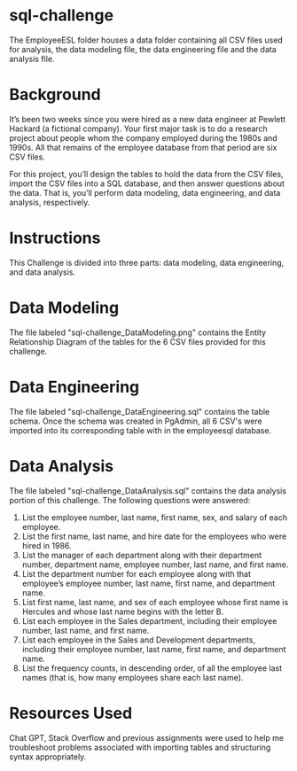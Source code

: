 # sql-challenge
The EmployeeESL folder houses a data folder containing all CSV files used for analysis, the data modeling file, the data engineering file and the data analysis file. 
# Background 
It’s been two weeks since you were hired as a new data engineer at Pewlett Hackard (a fictional company). Your first major task is to do a research project about people whom the company employed during the 1980s and 1990s. All that remains of the employee database from that period are six CSV files.

For this project, you’ll design the tables to hold the data from the CSV files, import the CSV files into a SQL database, and then answer questions about the data. That is, you’ll perform data modeling, data engineering, and data analysis, respectively.

# Instructions
This Challenge is divided into three parts: data modeling, data engineering, and data analysis.

# Data Modeling
The file labeled "sql-challenge_DataModeling.png" contains the Entity Relationship Diagram of the tables for the 6 CSV files provided for this challenge.

# Data Engineering
The file labeled "sql-challenge_DataEngineering.sql" contains the table schema. Once the schema was created in PgAdmin, all 6 CSV's were imported into its corresponding table with in the employeesql database. 

# Data Analysis
The file labeled "sql-challenge_DataAnalysis.sql" contains the data analysis portion of this challenge. The following questions were answered:
1. List the employee number, last name, first name, sex, and salary of each employee.
2. List the first name, last name, and hire date for the employees who were hired in 1986.
3. List the manager of each department along with their department number, department name, employee number, last name, and first name.
4. List the department number for each employee along with that employee’s employee number, last name, first name, and department name.
5. List first name, last name, and sex of each employee whose first name is Hercules and whose last name begins with the letter B.
6. List each employee in the Sales department, including their employee number, last name, and first name.
7. List each employee in the Sales and Development departments, including their employee number, last name, first name, and department name.
8. List the frequency counts, in descending order, of all the employee last names (that is, how many employees share each last name).

# Resources Used
Chat GPT, Stack Overflow and previous assignments were used to help me troubleshoot problems associated with importing tables and structuring syntax appropriately. 
